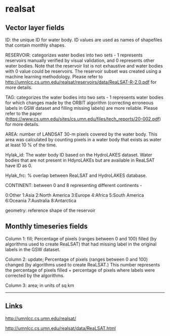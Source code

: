 
<!-- README.md is generated from README.Rmd. Please edit that file -->

# realsat

## Vector layer fields

ID: the unique ID for water body. ID values are used as names of
shapefiles that contain monthly shapes.

RESERVOIR: categorizes water bodies into two sets - 1 represents
reservoirs manually verified by visual validation, and 0 represents
other water bodies. Note that the reservoir list is not exhaustive and
water bodies with 0 value could be reservoirs. The reservoir subset was
created using a machine learning methodology. Please refer to
<http://umnlcc.cs.umn.edu/realsat/reservoirs/data/ReaLSAT-R-2.0.pdf> for
more details.

TAG: categorizes the water bodies into two sets - 1 represents water
bodies for which changes made by the ORBIT algorithm (correcting
erroneous labels in GSW dataset and filling missing labels) are more
reliable. Please refer to the paper
(<https://www.cs.umn.edu/sites/cs.umn.edu/files/tech_reports/20-002.pdf>)
for more details.

AREA: number of LANDSAT 30-m pixels covered by the water body. This area
was calculated by counting pixels in a water body that exists as water
at least 10 % of the time.

Hylak\_id: The water body ID based on the HydroLAKES dataset. Water
bodies that are not present in HdyroLAKEs but are available in ReaLSAT
have ID as 0.

Hylak\_frc: % overlap between ReaLSAT and HydroLAKES database.

CONTINENT: between 0 and 8 representing different continents -

0:Other 1:Asia 2:North America 3:Europe 4:Africa 5:South America
6:Oceania 7:Australia 8:Antarctica

geometry: reference shape of the reservoir

## Monthly timeseries fields

Column 1: fill; Percentage of pixels (ranges between 0 and 100) filled
(by algorithms used to create ReaLSAT) that had missing label in the
original labels in the GSW dataset.

Column 2: update; Percentage of pixels (ranges between 0 and 100)
changed (by algorithms used to create ReaLSAT.) This number represents
the percentage of pixels filled + percentage of pixels where labels were
corrected by the algorithms.

Column 3: area; in units of sq km

------------------------------------------------------------------------

## Links

<http://umnlcc.cs.umn.edu/realsat/>

<http://umnlcc.cs.umn.edu/realsat/data/ReaLSAT.html>
